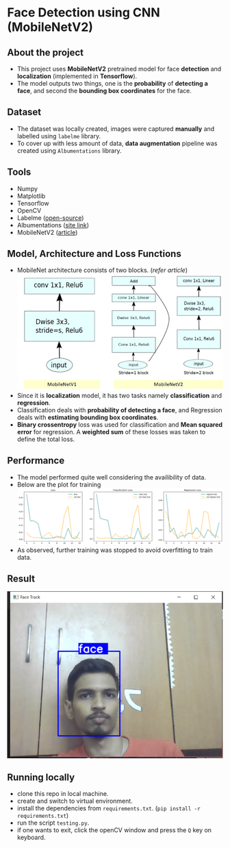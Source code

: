 # Face Detection using CNN (MobileNetV2)

## About the project
+ This project uses **MobileNetV2** pretrained model for face **detection** and **localization** (implemented in **Tensorflow**).
+ The model outputs two things, one is the **probability** of **detecting a face**, and second the **bounding box coordinates** for the face.

## Dataset
+ The dataset was locally created, images were captured **manually** and labelled using `labelme` library.
+ To cover up with less amount of data, **data augmentation** pipeline was created using `Albumentations` library.

## Tools
+ Numpy
+ Matplotlib
+ Tensorflow
+ OpenCV
+ Labelme ([open-source](https://github.com/wkentaro/labelme))
+ Albumentations ([site link](https://albumentations.ai/))
+ MobileNetV2 ([article](https://towardsdatascience.com/review-mobilenetv2-light-weight-model-image-classification-8febb490e61c))

## Model, Architecture and Loss Functions
+ MobileNet architecture consists of two blocks. (_refer article_)
![mobilenetv2](helpers/mobilenetv2architecture.jpg)
+ Since it is **localization** model, it has two tasks namely **classification** and **regression**.
+ Classification deals with **probability of detecting a face**, and Regression deals with **estimating bounding box coordinates**.
+ **Binary crossentropy** loss was used for classification and **Mean squared error** for regression. A **weighted sum** of these losses was taken to define the total loss.

## Performance
+ The model performed quite well considering the availibility of data.
+ Below are the plot for training
![train_plot](helpers/plot.png)
+ As observed, further training was stopped to avoid overfitting to train data.

## Result
![face_detected](helpers/Screenshot(319).png)

## Running locally
+ clone this repo in local machine.
+ create and switch to virtual environment.
+ install the dependencies from `requirements.txt`. (`pip install -r requirements.txt`)
+ run the script `testing.py`.
+ if one wants to exit, click the openCV window and press the `Q` key on keyboard.
